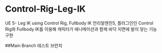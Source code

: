 # Control-Rig-Leg-IK
UE 5- Leg IK using Control Rig, Fullbody IK 
언리얼엔진5, 플러그인인 Control Rig와 Fullbody IK를 이용해 
캐릭터가 애니메이션과 함께 바닥 지면에 발이 닿는 기능 구현

##Main Branch
테스트 브런치
